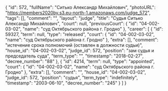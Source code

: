 {
    "id": 572,
    "fullName": "Ситько Александр Михайлович",
    "photoURL": "https://members2020by.s3.eu-north-1.amazonaws.com/judge_572",
    "tags": [],
    "comment": "",
    "layout": "judge",
    "title": "Судья Ситько Александр Михайлович",
    "court": null,
    "previousCourt": {
        "id": "04-002-03-02",
        "name": "суд Октябрьского района г. Гродно"
    },
    "career": [
        {
            "id": 59327,
            "term": null,
            "type": "released",
            "court": {
                "id": "04-002-03-02",
                "name": "суд Октябрьского района г. Гродно"
            },
            "extra": [],
            "comment": "истечение срока полномочий (оставлен в должности судьи)",
            "house_id": "04-002-03-02",
            "judge_id": 572,
            "position": "зам судья и председатель суда",
            "term_type": "",
            "timestamp": "2018-02-27",
            "decree_number": "88"
        },
        {
            "id": 4214,
            "term": null,
            "type": "appointed",
            "court": {
                "id": "04-002-03-02",
                "name": "суд Октябрьского района г. Гродно"
            },
            "extra": [],
            "comment": "",
            "house_id": "04-002-03-02",
            "judge_id": 572,
            "position": "судья",
            "term_type": "indefinitely",
            "timestamp": "2003-06-10",
            "decree_number": "245"
        }
    ]
}